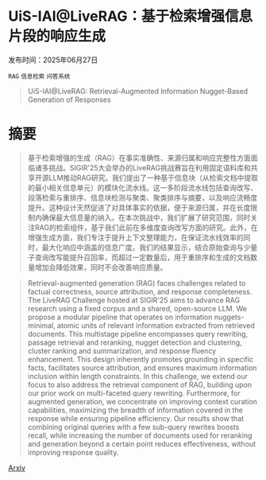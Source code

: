 # UiS-IAI@LiveRAG：基于检索增强信息片段的响应生成

发布时间：2025年06月27日

`RAG` `信息检索` `问答系统`

> UiS-IAI@LiveRAG: Retrieval-Augmented Information Nugget-Based Generation of Responses

# 摘要

> 基于检索增强的生成（RAG）在事实准确性、来源归属和响应完整性方面面临诸多挑战。SIGIR'25大会举办的LiveRAG挑战赛旨在利用固定语料库和共享开源LLM推动RAG研究。我们提出了一种基于信息块（从检索文档中提取的最小相关信息单元）的模块化流水线。这一多阶段流水线包括查询改写、段落检索与重排序、信息块检测与聚类、聚类排序与摘要，以及响应流畅度提升。这种设计天然促进了对具体事实的依据，便于来源归属，并在长度限制内确保最大信息量的纳入。在本次挑战中，我们扩展了研究范围，同时关注RAG的检索组件，基于我们此前在多维度查询改写方面的研究。此外，在增强生成方面，我们专注于提升上下文整理能力，在保证流水线效率的同时，最大化响应中涵盖的信息广度。我们的结果显示，结合原始查询与少量子查询改写能提升召回率，而超过一定数量后，用于重排序和生成的文档数量增加会降低效果，同时不会改善响应质量。

> Retrieval-augmented generation (RAG) faces challenges related to factual correctness, source attribution, and response completeness. The LiveRAG Challenge hosted at SIGIR'25 aims to advance RAG research using a fixed corpus and a shared, open-source LLM. We propose a modular pipeline that operates on information nuggets-minimal, atomic units of relevant information extracted from retrieved documents. This multistage pipeline encompasses query rewriting, passage retrieval and reranking, nugget detection and clustering, cluster ranking and summarization, and response fluency enhancement. This design inherently promotes grounding in specific facts, facilitates source attribution, and ensures maximum information inclusion within length constraints. In this challenge, we extend our focus to also address the retrieval component of RAG, building upon our prior work on multi-faceted query rewriting. Furthermore, for augmented generation, we concentrate on improving context curation capabilities, maximizing the breadth of information covered in the response while ensuring pipeline efficiency. Our results show that combining original queries with a few sub-query rewrites boosts recall, while increasing the number of documents used for reranking and generation beyond a certain point reduces effectiveness, without improving response quality.

[Arxiv](https://arxiv.org/abs/2506.22210)